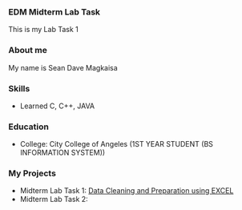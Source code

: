 ### EDM Midterm Lab Task
This is my Lab Task 1
### About me
My name is Sean Dave Magkaisa
### Skills
- Learned C, C++, JAVA
### Education
- College: City College of Angeles (1ST YEAR STUDENT (BS INFORMATION SYSTEM))

 ### My Projects
 - Midterm Lab Task 1: [Data Cleaning and Preparation using EXCEL](EDM%20%20Midterm%20Task%201/README.md)
 - Midterm Lab Task 2:
